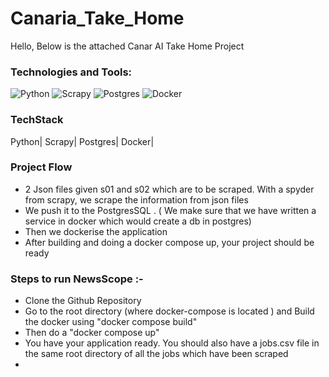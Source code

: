 # Canaria_Take_Home
Hello, Below is the attached Canar AI Take Home Project



### **Technologies and Tools:**

![Python](https://img.shields.io/badge/Python-3776AB?style=for-the-badge&logo=python&logoColor=white)
![Scrapy](https://img.shields.io/badge/Scrapy-558B2F?style=for-the-badge&logo=scrapy&logoColor=white)
![Postgres](https://img.shields.io/badge/PostgreSQL-336791?style=for-the-badge&logo=postgresql&logoColor=white)
![Docker](https://img.shields.io/badge/Docker-2496ED?style=for-the-badge&logo=docker&logoColor=white)






### **TechStack**
Python| Scrapy| Postgres| Docker|


### **Project Flow**
 
* 2 Json files given s01 and s02 which are to be scraped. With a spyder from scrapy, we scrape the information from json files
* We push it to the PostgresSQL . ( We make sure that we have written a service in docker which would create a db in postgres)
* Then we dockerise the application
* After building and doing a docker compose up, your project should be ready



### **Steps to run NewsScope :-**
* Clone the Github Repository 
* Go to the root directory (where docker-compose is located ) and Build the docker using "docker compose build"
* Then do a "docker compose up"
* You have your application ready. You should also have a jobs.csv file in the same root directory of all the jobs which have been scraped
* 







